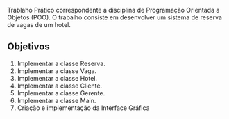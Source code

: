 Trablaho Prático correspondente a disciplina de Programação Orientada a Objetos (POO).
O trabalho consiste em desenvolver um sistema de reserva de vagas de um hotel.

## Objetivos

1. Implementar a classe Reserva.
2. Implementar a classe Vaga.
3. Implementar a classe Hotel.
4. Implementar a classe Cliente.
5. Implementar a classe Gerente.
6. Implementar a classe Main.
7. Criação e implementação da Interface Gráfica